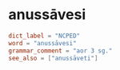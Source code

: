 # anussāvesi

``` toml
dict_label = "NCPED"
word = "anussāvesi"
grammar_comment = "aor 3 sg."
see_also = ["anussāveti"]
```

